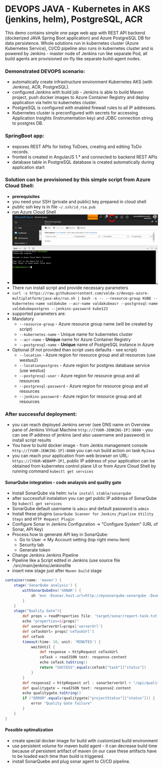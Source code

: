 # DEVOPS JAVA - Kubernetes in AKS (jenkins, helm), PostgreSQL, ACR

This demo contains simple one page web app with REST API backend (dockerized JAVA Spring Boot application) and Azure PostgreSQL DB for data persistence.
Whole solutions run in kubernetes cluster (Azure Kubernetes Service), CI/CD pipeline also runs in kubernetes cluster and is powered by Jenkins - master node of Jenkins run like separate Pod, all build agents are provisioned on-fly like separate build-agent nodes.

### Demonstrated DEVOPS scenario:
* automatically create infrastructure environment Kubernetes AKS (with Jenkins), ACR, PostgreSQL).
* configured Jenkins with build job - Jenkins is able to build Maven project, push docker images to Azure Container Registry and deploy application via helm to kubernetes cluster.
* PostgreSQL is configured with enabled firewall rules to all IP addresses.
* Kubernetes cluster is preconfigured with secrets for accessing Application Insights (Instrumentation key) and JDBC connection string to postgres DB.

### SpringBoot app:
* exposes REST APIs for listing ToDoes, creating and editing ToDo records.
* fronted is created in AngularJS 1.* and connected to backend REST APIs
* database table in PostgreSQL database is created automatically during application start 


### Solution can be provisioned by this simple script from Azure Cloud Shell:
* **prerequisites**
 * you need your SSH (private and public) key prepared in cloud shell 
 * public ssh key is in file `~/.ssh/id_rsa.pub`
* run Azure Cloud Shell
* ![img1.png](img/img1.png "")
* There run install script and provide necessary parameters
* `curl -s https://raw.githubusercontent.com/valda-z/devops-azure-multiplatform/java-aks/run.sh | bash -s -- --resource-group KUBE --kubernetes-name valdakube --acr-name valdakubeacr --postgresql-name valdakubepostgres --jenkins-password kube123`
* supported parameters are:
 * Mandatory
     * `--resource-group` - Azure resource group name (will be created by script)
     * `--kubernetes-name` - Unique name for kubernetes cluster 
     * `--acr-name` - **Unique** name for Azure Container Registry 
     * `--postgresql-name` - **Unique** name of PostgreSQL instance in Azure 
 * Optional (if not provided than script uses defaults - see script)
     * `--location` - Azure region for resource group and all resources (use westus2)
     * `--locationpostgres` - Azure region for postgres database service (use westus)
     * `--postgresql-user` - Azure region for resource group and all resources 
     * `--postgresql-password` - Azure region for resource group and all resources 
     * `--jenkins-password` - Azure region for resource group and all resources 

### After successful deployment:
* you can reach deployed Jenkins server (see DNS name on Overview pane of Jenkins Virtual Machine `http://[YUOR-JENKINS-IP]:8080` - you can see IP address of jenkins (and also uasername and password) in install script results
* You have to build docker image - from Jenkis management console `http://[YUOR-JENKINS-IP]:8080` you can run build action on task `MyJava`
* you can reach your application from web browser on URL: `https://[YOUR-WEBAPP-IP]`, public IP address of your application can be obtained from kubernetes control plane UI or from Azure Cloud Shell by running command `kubectl get services` 

#### SonarQube integration - code analaysis and quality gate
* Install SonarQube via helm: `helm install stable/sonarqube`
* after successfull instalation you can get public IP address of SonarQube by `kubectl get services`
* SonarQube default username is `admin` and default password is `admin`
* Install these plugins `SonarQube Scanner for Jenkins` ;`Pipeline Utility Steps` and `HTTP Request Plugin`
* Configure Sonar in Jenkins Configuration -> "Configure System" (URL of Sonar, API Key)
 * Process how to generate API key in SonarQube:
     * Go to User  -> My Account setting (top right menu item)
	 * Security tab
	 * Generate token 
* Change Jenkins Jenkins Pipeline
 * Pipeline like a Script edited in Jenkins (use source file ./src/main/jenkins/Jenkinsfile
 * insert new stage just after `Maven build` stage

```groovy
container(name: 'maven') {
	stage('SonarQube analysis') {
		withSonarQubeEnv('SONAR') {
			sh 'mvn -Dsonar.host.url=http://mysonarqube-sonarqube -Dsonar.login=f588XXXXXXXXXXXXXXXXXXXXXXXXXXXXXXXXXX19 org.sonarsource.scanner.maven:sonar-maven-plugin:3.2:sonar'
		}
	}
	stage("Quality Gate"){
		def props = readProperties file: 'target/sonar/report-task.txt'
		echo "properties=${props}"
		def sonarServerUrl=props['serverUrl']
		def ceTaskUrl= props['ceTaskUrl']
		def ceTask
		timeout(time: 10, unit: 'MINUTES') {
			waitUntil {
				def response = httpRequest ceTaskUrl
				ceTask = readJSON text: response.content
				echo ceTask.toString()
				return "SUCCESS".equals(ceTask["task"]["status"])
			}
		}
		def response2 = httpRequest url : sonarServerUrl + "/api/qualitygates/project_status?analysisId=" + ceTask["task"]["analysisId"]
		def qualitygate = readJSON text: response2.content
		echo qualitygate.toString()
		if ("ERROR".equals(qualitygate["projectStatus"]["status"])) {
			error "Quality Gate failure"
		}
	}
}
```
 
 
#### Possible optimalization
* create special docker image for build with customized build environment
* use persistent volume for maven build agent - it can decrease build time because of persistent artifact of maven (in our case these artifacts have to be loaded each time than build is triggered.
* install SonarQuebe and plug sonar agent to CI/CD pipeline.

